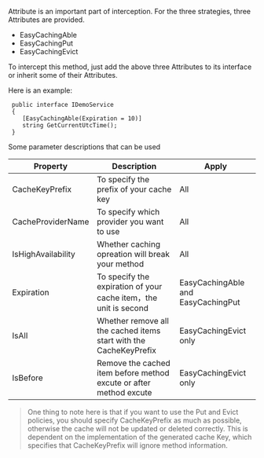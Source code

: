 Attribute is an important part of interception. For the three strategies, three Attributes are provided.

- EasyCachingAble
- EasyCachingPut
- EasyCachingEvict

To intercept this method, just add the above three Attributes to its interface or inherit some of their Attributes.

Here is an example:

```
 public interface IDemoService 
 {
    [EasyCachingAble(Expiration = 10)]
    string GetCurrentUtcTime();
 }
```

Some parameter descriptions that can be used

| Property           | Description                                                  | Apply                              |
| ------------------ | ------------------------------------------------------------ | ---------------------------------- |
| CacheKeyPrefix     | To specify the prefix of your cache key                      | All                                |
| CacheProviderName  | To specify which provider you want to use                    | All                                |
| IsHighAvailability | Whether caching opreation will break your method             | All                                |
| Expiration         | To specify the expiration of your cache item，the unit is second | EasyCachingAble and EasyCachingPut |
| IsAll              | Whether remove all the cached items start with the CacheKeyPrefix | EasyCachingEvict only              |
| IsBefore           | Remove the cached item before method excute or after method excute | EasyCachingEvict only              |

> One thing to note here is that if you want to use the Put and Evict policies, you should specify CacheKeyPrefix as much as possible, otherwise the cache will not be updated or deleted correctly. This is dependent on the implementation of the generated cache Key, which specifies that CacheKeyPrefix will ignore method information.